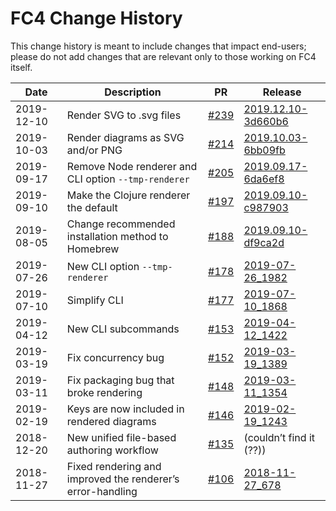 # FC4 Change History

This change history is meant to include changes that impact end-users; please do not add changes
that are relevant only to those working on FC4 itself.

Date | Description | PR | Release
-- | -- | -- | --
2019-12-10 | Render SVG to .svg files | [#239][pr-239] | [2019.12.10-3d660b6][release-2019-12-10-3d660b6]
2019-10-03 | Render diagrams as SVG and/or PNG | [#214][pr-214] | [2019.10.03-6bb09fb][release-2019-10-03-6bb09fb]
2019-09-17 | Remove Node renderer and CLI option `--tmp-renderer` | [#205](https://github.com/FundingCircle/fc4-framework/pull/205) | [2019.09.17-6da6ef8](https://github.com/FundingCircle/fc4-framework/releases/tag/release_2019.09.17-6da6ef8)
2019-09-10 | Make the Clojure renderer the default | [#197](https://github.com/FundingCircle/fc4-framework/pull/197) | [2019.09.10-c987903](https://github.com/FundingCircle/fc4-framework/releases/tag/release_2019.09.10-c987903)
2019-08-05 | Change recommended installation method to Homebrew | [#188](https://github.com/FundingCircle/fc4-framework/pull/188) | [2019.09.10-df9ca2d](https://github.com/FundingCircle/fc4-framework/releases/tag/release_2019.09.10-df9ca2d)
2019-07-26 | New CLI option `--tmp-renderer`  | [#178](https://github.com/FundingCircle/fc4-framework/pull/178) | [2019-07-26_1982](https://github.com/FundingCircle/fc4-framework/releases/tag/release_2019-07-26_1982)
2019-07-10 | Simplify CLI  | [#177](https://github.com/FundingCircle/fc4-framework/pull/177)  |  [2019-07-10_1868](https://github.com/FundingCircle/fc4-framework/releases/tag/release_2019-07-10_1868)
2019-04-12 | New CLI subcommands | [#153](https://github.com/FundingCircle/fc4-framework/pull/153) | [2019-04-12_1422](https://github.com/FundingCircle/fc4-framework/releases/tag/release_2019-04-12_1422)
2019-03-19 | Fix concurrency bug | [#152](https://github.com/FundingCircle/fc4-framework/pull/152) | [2019-03-19_1389](https://github.com/FundingCircle/fc4-framework/releases/tag/release_2019-03-19_1389)
2019-03-11 | Fix packaging bug that broke rendering | [#148](https://github.com/FundingCircle/fc4-framework/pull/148) | [2019-03-11_1354](https://github.com/FundingCircle/fc4-framework/releases/tag/release_2019-03-11_1354)
2019-02-19 | Keys are now included in rendered diagrams | [#146](https://github.com/FundingCircle/fc4-framework/pull/146) | [2019-02-19_1243](https://github.com/FundingCircle/fc4-framework/releases/tag/release_2019-02-19_1243)
2018-12-20 | New unified file-based authoring workflow | [#135](https://github.com/FundingCircle/fc4-framework/pull/135) | (couldn’t find it (??))
2018-11-27 | Fixed rendering and improved the renderer’s error-handling | [#106](https://github.com/FundingCircle/fc4-framework/pull/106) | [2018-11-27_678](https://github.com/FundingCircle/fc4-framework/releases/tag/master_2018-11-27_678)

[pr-214]: https://github.com/FundingCircle/fc4-framework/pull/214
[pr-239]: https://github.com/FundingCircle/fc4-framework/pull/239
[release-2019-10-03-6bb09fb]: https://github.com/FundingCircle/fc4-framework/releases/tag/release_2019.10.03-6bb09fb
[release-2019-12-10-3d660b6]: https://github.com/FundingCircle/fc4-framework/releases/tag/release_2019.12.10-3d660b6
